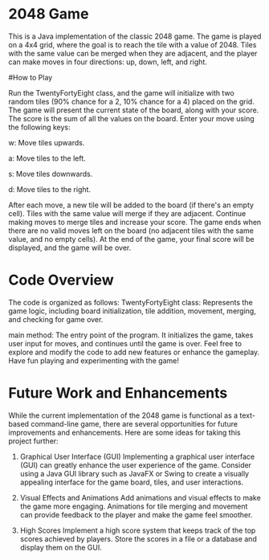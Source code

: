 # 2048 Game

This is a Java implementation of the classic 2048 game. The game is played on a 4x4 grid, where the goal is to reach the tile with a value of 2048. Tiles with the same value can be merged when they are adjacent, and the player can make moves in four directions: up, down, left, and right.

#How to Play

Run the TwentyFortyEight class, and the game will initialize with two random tiles (90% chance for a 2, 10% chance for a 4) placed on the grid.
The game will present the current state of the board, along with your score. The score is the sum of all the values on the board.
Enter your move using the following keys:

w: Move tiles upwards.

a: Move tiles to the left.

s: Move tiles downwards.

d: Move tiles to the right.

After each move, a new tile will be added to the board (if there's an empty cell). Tiles with the same value will merge if they are adjacent.
Continue making moves to merge tiles and increase your score.
The game ends when there are no valid moves left on the board (no adjacent tiles with the same value, and no empty cells).
At the end of the game, your final score will be displayed, and the game will be over.

# Code Overview

The code is organized as follows:
TwentyFortyEight class: Represents the game logic, including board initialization, tile addition, movement, merging, and checking for game over.

main method: The entry point of the program. It initializes the game, takes user input for moves, and continues until the game is over.
Feel free to explore and modify the code to add new features or enhance the gameplay. Have fun playing and experimenting with the game!

# Future Work and Enhancements

While the current implementation of the 2048 game is functional as a text-based command-line game, there are several opportunities for future improvements and enhancements. Here are some ideas for taking this project further:

1. Graphical User Interface (GUI)
Implementing a graphical user interface (GUI) can greatly enhance the user experience of the game. Consider using a Java GUI library such as JavaFX or Swing to create a visually appealing interface for the game board, tiles, and user interactions.

2. Visual Effects and Animations
Add animations and visual effects to make the game more engaging. Animations for tile merging and movement can provide feedback to the player and make the game feel smoother.

3. High Scores
Implement a high score system that keeps track of the top scores achieved by players. Store the scores in a file or a database and display them on the GUI.
